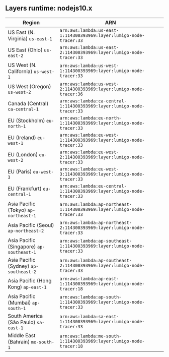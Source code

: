 Layers runtime: nodejs10.x
----
| Region | ARN |
| --- | --- |
|US East (N. Virginia)  `us-east-1`|`arn:aws:lambda:us-east-1:114300393969:layer:lumigo-node-tracer:33`|
|US East (Ohio)  `us-east-2`|`arn:aws:lambda:us-east-2:114300393969:layer:lumigo-node-tracer:33`|
|US West (N. California)  `us-west-1`|`arn:aws:lambda:us-west-1:114300393969:layer:lumigo-node-tracer:33`|
|US West (Oregon)  `us-west-2`|`arn:aws:lambda:us-west-2:114300393969:layer:lumigo-node-tracer:36`|
|Canada (Central)  `ca-central-1`|`arn:aws:lambda:ca-central-1:114300393969:layer:lumigo-node-tracer:33`|
|EU (Stockholm)  `eu-north-1`|`arn:aws:lambda:eu-north-1:114300393969:layer:lumigo-node-tracer:33`|
|EU (Ireland)  `eu-west-1`|`arn:aws:lambda:eu-west-1:114300393969:layer:lumigo-node-tracer:33`|
|EU (London)  `eu-west-2`|`arn:aws:lambda:eu-west-2:114300393969:layer:lumigo-node-tracer:33`|
|EU (Paris)  `eu-west-3`|`arn:aws:lambda:eu-west-3:114300393969:layer:lumigo-node-tracer:33`|
|EU (Frankfurt)  `eu-central-1`|`arn:aws:lambda:eu-central-1:114300393969:layer:lumigo-node-tracer:33`|
|Asia Pacific (Tokyo)  `ap-northeast-1`|`arn:aws:lambda:ap-northeast-1:114300393969:layer:lumigo-node-tracer:33`|
|Asia Pacific (Seoul)  `ap-northeast-2`|`arn:aws:lambda:ap-northeast-2:114300393969:layer:lumigo-node-tracer:33`|
|Asia Pacific (Singapore)  `ap-southeast-1`|`arn:aws:lambda:ap-southeast-1:114300393969:layer:lumigo-node-tracer:33`|
|Asia Pacific (Sydney)  `ap-southeast-2`|`arn:aws:lambda:ap-southeast-2:114300393969:layer:lumigo-node-tracer:33`|
|Asia Pacific (Hong Kong)  `ap-east-1`|`arn:aws:lambda:ap-east-1:114300393969:layer:lumigo-node-tracer:18`|
|Asia Pacific (Mumbai)  `ap-south-1`|`arn:aws:lambda:ap-south-1:114300393969:layer:lumigo-node-tracer:33`|
|South America (São Paulo)  `sa-east-1`|`arn:aws:lambda:sa-east-1:114300393969:layer:lumigo-node-tracer:33`|
|Middle East (Bahrain)  `me-south-1`|`arn:aws:lambda:me-south-1:114300393969:layer:lumigo-node-tracer:18`|
